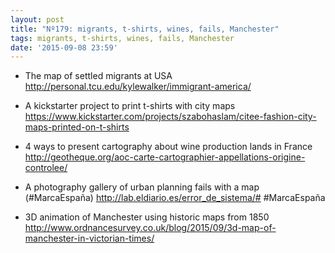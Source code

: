 ```yaml
---
layout: post
title: "Nº179: migrants, t-shirts, wines, fails, Manchester"
tags: migrants, t-shirts, wines, fails, Manchester
date: '2015-09-08 23:59'
---
```


* The map of settled migrants at USA
  http://personal.tcu.edu/kylewalker/immigrant-america/

* A kickstarter project to print t-shirts with city maps
  https://www.kickstarter.com/projects/szabohaslam/citee-fashion-city-maps-printed-on-t-shirts

* 4 ways to present cartography about wine production lands in France
  http://geotheque.org/aoc-carte-cartographier-appellations-origine-controlee/

* A photography gallery of urban planning fails with a map (#MarcaEspaña)
  http://lab.eldiario.es/error_de_sistema/#  #MarcaEspaña

* 3D animation of Manchester using historic maps from 1850
  http://www.ordnancesurvey.co.uk/blog/2015/09/3d-map-of-manchester-in-victorian-times/

